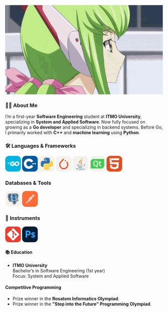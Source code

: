 <div align="center">
  <img src="assets/cc-code-geass.gif" width="1200">
</div>

### 👨‍💻 **About Me**
I’m a first-year **Software Engineering** student at **ITMO University**, specializing in **System and Applied Software**. 
Now fully focused on growing as a **Go developer** and specializing in backend systems.
Before Go, I primarily worked with **C++** and **machine learning** using **Python**.

### 🛠 **Languages & Frameworks**
<div>
  <img src="assets/icons/GoLang.svg" width="50" alt="Go">
  <img src="assets/icons/CPP.svg" width="50" alt="C++">
  <img src="assets/icons/Python-Light.svg" width="50" alt="Python">
  <img src="assets/icons/PyTorch-Light.svg" width="50" alt="PyTorch">
  <img src="assets/icons/Java-Light.svg" width="50" alt="Java">
  <img src="assets/icons/QT-Light.svg" width="50" alt="Qt">
  <img src="assets/icons/HTML.svg" width="50" alt="HTML">
</div>

### **Databases & Tools**
<div>
  <img src="assets/icons/PostgreSQL-Light.svg" width="50" alt="PostgreSQL">
  <img src="assets/icons/Postman.svg" width="50" alt="Postman">
</div>


### 🔧 **Instruments**
<div>
  <img src="assets/icons/Git.svg" width="50" alt="Photoshop">
  <img src="assets/icons/Photoshop.svg" width="50" alt="Photoshop">
</div>

#### 📚 **Education**
- **ITMO University**  
  Bachelor’s in Software Engineering (1st year)  
  Focus: System and Applied Software

#### Competitive Programming
- Prize winner in the **Rosatom Informatics Olympiad**.
- Prize winner in the **"Step into the Future" Programming Olympiad**.


